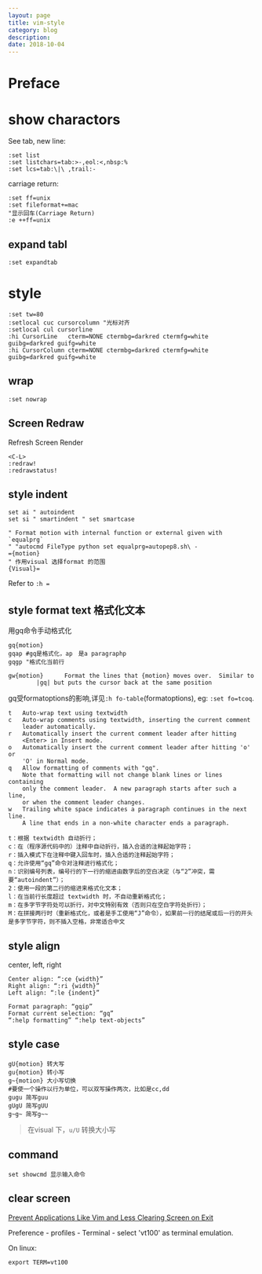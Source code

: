 ```yaml
---
layout: page
title: vim-style
category: blog
description: 
date: 2018-10-04
---
```

# Preface

# show charactors
See tab, new line:

	:set list
	:set listchars=tab:>-,eol:<,nbsp:%
	:set lcs=tab:\|\ ,trail:-

carriage return:

	:set ff=unix
	:set fileformat+=mac
	"显示回车(Carriage Return)
	:e ++ff=unix

## expand tabl

    :set expandtab

# style

	:set tw=80
	:setlocal cuc cursorcolumn "光标对齐
	:setlocal cul cursorline
	:hi CursorLine   cterm=NONE ctermbg=darkred ctermfg=white guibg=darkred guifg=white
	:hi CursorColumn cterm=NONE ctermbg=darkred ctermfg=white guibg=darkred guifg=white

## wrap

	:set nowrap

## Screen Redraw
Refresh Screen Render

	<C-L>
	:redraw!
	:redrawstatus!

## style indent 

	set ai " autoindent 
	set si " smartindent " set smartcase
	
	" Format motion with internal function or external given with `equalprg`
    " "autocmd FileType python set equalprg=autopep8.sh\ -
	={motion}
	" 作用visual 选择format 的范围
	{Visual}=

Refer to `:h =`

## style format text 格式化文本

用gq命令手动格式化

	gq{motion}
	gqap #gq是格式化，ap　是a paragraphp
	gqgp "格式化当前行

	gw{motion}		Format the lines that {motion} moves over.  Similar to
			|gq| but puts the cursor back at the same position 

gq受formatoptions的影响,详见`:h fo-table`(formatoptions), eg: `:set fo=tcoq`.

	t	Auto-wrap text using textwidth
	c	Auto-wrap comments using textwidth, inserting the current comment
		leader automatically.
	r	Automatically insert the current comment leader after hitting
		<Enter> in Insert mode.
	o	Automatically insert the current comment leader after hitting 'o' or
		'O' in Normal mode.
	q	Allow formatting of comments with "gq".
		Note that formatting will not change blank lines or lines containing
		only the comment leader.  A new paragraph starts after such a line,
		or when the comment leader changes.
	w	Trailing white space indicates a paragraph continues in the next line.
		A line that ends in a non-white character ends a paragraph.
	
	t：根据 textwidth 自动折行；
	c：在（程序源代码中的）注释中自动折行，插入合适的注释起始字符；
	r：插入模式下在注释中键入回车时，插入合适的注释起始字符；
	q：允许使用“gq”命令对注释进行格式化；
	n：识别编号列表，编号行的下一行的缩进由数字后的空白决定（与“2”冲突，需要“autoindent”）；
	2：使用一段的第二行的缩进来格式化文本；
	l：在当前行长度超过 textwidth 时，不自动重新格式化；
	m：在多字节字符处可以折行，对中文特别有效（否则只在空白字符处折行）；
	M：在拼接两行时（重新格式化，或者是手工使用“J”命令），如果前一行的结尾或后一行的开头是多字节字符，则不插入空格，非常适合中文

## style align
center, left, right

	Center align: “:ce {width}”
	Right align: “:ri {width}”
	Left align: “:le {indent}”

	Format paragraph: “gqip”
	Format current selection: “gq”
	“:help formatting” “:help text-objects”

## style case

	gU{motion} 转大写
	gu{motion} 转小写
	g~{motion} 大小写切换
	#要使一个操作以行为单位，可以双写操作两次，比如是cc,dd
	gugu 简写guu
	gUgU 简写gUU
	g~g~ 简写g~~

> 在visual 下，`u/U` 转换大小写

## command

	set showcmd 显示输入命令

## clear screen
[Prevent Applications Like Vim and Less Clearing Screen on Exit](http://chenyufei.info/blog/2011-12-15/prevent-vim-less-clear-screen-on-exit/)

Preference - profiles - Terminal - select 'vt100' as terminal emulation.

On linux:

	export TERM=vt100